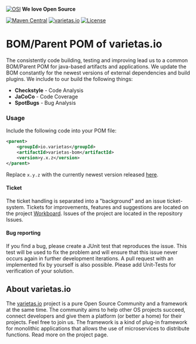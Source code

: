 [![OSI](https://res-5.cloudinary.com/crunchbase-production/image/upload/c_lpad,h_15,w_15,f_auto,q_auto:eco/v1413265600/yos3vcohir2yxnb3jtpf.png)](https://opensource.org) **We love Open Source**

[![Maven Central](https://img.shields.io/maven-central/v/io.varietas/varietas-bom.svg?label=Maven%20Central)](https://search.maven.org/search?q=g:%22io.varietas%22%20AND%20a:%22varietas-bom%22) [![varietas.io](https://img.shields.io/badge/varietas.io-active-ff69b4.svg)](https://varietas.io) [![License](https://img.shields.io/badge/License-Apache%202.0-blue.svg)](https://opensource.org/licenses/Apache-2.0) 

# BOM/Parent POM of varietas.io
The consistently code building, testing and improving lead us to a common BOM/Parent POM for java-based artifacts and applications. We update the BOM constantly for the newest versions of external dependencies and build plugins. We include to our build the following things:

* **Checkstyle** - Code Analysis
* **JaCoCo** - Code Coverage
* **SpotBugs** - Bug Analysis

### Usage

Include the following code into your POM file:

```xml
<parent>
    <groupId>io.varietas</groupId>
    <artifactId>varietas-bom</artifactId>
    <version>y.x.z</version>
</parent>
```

Replace `x.y.z` with the currently newest version released [here](https://search.maven.org/artifact/io.varietas/varietas-bom/).

#### Ticket

The ticket handling is separated into a "background" and an issue ticket-system. Tickets for improvements, features and suggestions are located on the project [Workboard](https://team.varietas.io/project/view/1/). Issues of the project are located in the repository Issues.

#### Bug reporting

If you find a bug, please create a JUnit test that reproduces the issue. This test will be used to fix the problem and will ensure that this issue never occurs again in further development iterations. A pull request with an implemented fix by yourself is also possible. Please add Unit-Tests for verification of your solution.

## About varietas.io

The [varietas.io](https://varietas.io) project is a pure Open Source Community and a framework at the same time. The community aims to help other OS projects succeed, connect developers and give them a platform (or better a home) for their projects. Feel free to join us.
The framework is a kind of plug-in framework for monolithic applications that allows the use of microservices to distribute functions. Read more on the project page.
